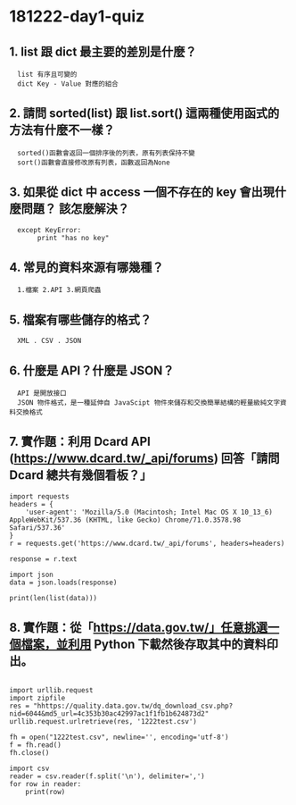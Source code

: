 # 181222-day1-quiz

## 1. list 跟 dict 最主要的差別是什麼？
      list 有序且可變的
      dict Key - Value 對應的組合

## 2. 請問 sorted(list) 跟 list.sort() 這兩種使用函式的方法有什麼不一樣？
      sorted()函數會返回一個排序後的列表，原有列表保持不變
      sort()函數會直接修改原有列表，函數返回為None

## 3. 如果從 dict 中 access 一個不存在的 key 會出現什麼問題？ 該怎麼解決？
      except KeyError:
           print "has no key"

## 4. 常見的資料來源有哪幾種？
      1.檔案 2.API 3.網頁爬蟲

## 5. 檔案有哪些儲存的格式？
      XML . CSV . JSON

## 6. 什麼是 API？什麼是 JSON？
      API 是開放接口 
      JSON 物件格式，是一種延伸自 JavaScipt 物件來儲存和交換簡單結構的輕量級純文字資料交換格式

## 7. 實作題：利用 Dcard API (https://www.dcard.tw/_api/forums) 回答「請問 Dcard 總共有幾個看板？」

```
import requests
headers = {
    'user-agent': 'Mozilla/5.0 (Macintosh; Intel Mac OS X 10_13_6) AppleWebKit/537.36 (KHTML, like Gecko) Chrome/71.0.3578.98 Safari/537.36'
}
r = requests.get('https://www.dcard.tw/_api/forums', headers=headers)

response = r.text

import json
data = json.loads(response)

print(len(list(data)))
```

## 8. 實作題：從「https://data.gov.tw/」任意挑選一個檔案，並利用 Python 下載然後存取其中的資料印出。

```

import urllib.request
import zipfile 
res = "hhttps://quality.data.gov.tw/dq_download_csv.php?nid=6044&md5_url=4c353b30ac42997ac1f1fb1b624873d2"
urllib.request.urlretrieve(res, '1222test.csv')

fh = open("1222test.csv", newline='', encoding='utf-8')
f = fh.read()
fh.close()

import csv
reader = csv.reader(f.split('\n'), delimiter=',')
for row in reader:
    print(row)
```




